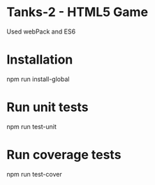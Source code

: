 # Tanks-2 - HTML5 Game

Used webPack and ES6

# Installation

npm run install-global

# Run unit tests

npm run test-unit

# Run coverage tests

npm run test-cover


